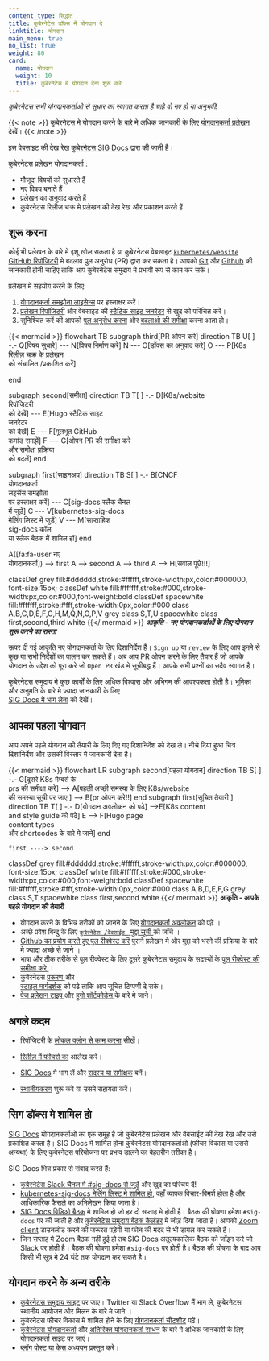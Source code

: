 ```yaml
---
content_type: सिद्धांत
title: कुबेरनेटेस डॉक्स में योगदान दे
linktitle: योगदान
main_menu: true
no_list: true
weight: 80
card:
  name: योगदान
  weight: 10
  title: कुबेरनेटेस मे योगदान देना शुरू करे
---
```


<!-- अवलोकन  -->

*कुबेरनेटस सभी योगदानकर्ताओ से सुधार का स्वागत करता है चाहे वो नए हो या अनुभवी!*

{{< note  >}}
कुबेरनेटस मे योगदान करने के बारे मे अधिक जानकारी के लिए 
[योगदानकर्ता प्रलेखन](https://www.kubernetes.dev/docs/) देखें।
{{< /note  >}}

इस वेबसाइट की देख रेख [कुबेरनेटस SIG Docs](/docs/contribute/#get-involved-with-sig-docs) द्वारा की जाती है।

कुबेरनेटस प्रलेखन योगदानकर्ता :

- मौजूदा विषयों को सुधारते हैं 
- नए विषय बनाते हैं  
- प्रलेखन का अनुवाद करते हैं 
- कुबेरनेटस रिलीज चक्र मे प्रलेखन की देख रेख और प्रकाशन करते हैं



<!-- body -->

## शुरू करना 

कोई भी प्रलेखन के बारे मे इशू खोल सकता है या कुबेरनेटस वेबसाइट 
[`kubernetes/website` GitHub रिपॉजिटरी](https://github.com/kubernetes/website) 
मे बदलाव पुल अनुरोध (PR) द्वारा कर सकता है। 
आपको [Git](https://git-scm.com/) और 
[Github](https://lab.github.com/) 
की जानकारी होनी चाहिए ताकि आप कुबेरनेटेस समुदाय मे प्रभावी रूप से काम कर सकें। 

प्रलेखन मे सहयोग करने के लिए:

1. [योगदानकर्ता समझौता लाइसेन्स](https://github.com/kubernetes/community/blob/master/CLA.md) पर हस्ताक्षर करें। 
2. [प्रलेखन रिपॉजिटरी](https://github.com/kubernetes/website) 
   और वेबसाइट की [स्टैटिक साइट जनरेटर](https://gohugo.io) से खुद को परिचित करें। 
3. सुनिश्चित करें की आपको 
   [पुल अनुरोध करना](/docs/contribute/new-content/open-a-pr/) और 
   [बदलाओ की समीक्षा](/docs/contribute/review/reviewing-prs/) करना आता हो। 

<!-- इस चित्र की लाइव-एडिटर URL के लिए https://github.com/kubernetes/website/issues/28808 देखें  -->
<!-- आप मरमेड (मरमेड) कोड को लाइव-एडिटर https://mermaid-js.github.io/mermaid-live-editor में कट/पेस्ट करके भी संपादित कर सकते हैं -->

{{< mermaid >}}
flowchart TB
subgraph third[PR ओपन करे]
direction TB
U[ ] -.-
Q[विषय सुधारे] --- N[विषय निर्माण करे]
N --- O[डॉक्स का अनुवाद करे]
O --- P[K8s रिलीज़ चक्र के प्रलेखन<br>को संचालित /प्रकाशित करें]

end

subgraph second[समीक्षा]
direction TB
   T[ ] -.-
   D[K8s/website<br>रिपॉजिटरी<br>को देखें] --- E[Hugo स्टैटिक साइट<br>जनरेटर<br>को देखें]
   E --- F[मूलभूत GitHub<br>कमांड समझें]
   F --- G[ओपन PR की समीक्षा करे<br>और समीक्षा प्रक्रिया<br>को बदलें]
end

subgraph first[साइनअप]
    direction TB
    S[ ] -.-
    B[CNCF<br>योगदानकर्ता<br>लइसेंस समझौता<br>पर हस्ताक्षर करें] --- C[sig-docs स्लैक चैनल<br>में जुड़ें] 
    C --- V[kubernetes-sig-docs<br>मेलिंग लिस्ट में जुड़ें]
    V --- M[साप्ताहिक<br>sig-docs कॉल<br>या स्लैक बैठक में शामिल हों]
end

A([fa:fa-user नए<br>योगदानकर्ता]) --> first
A --> second
A --> third
A --> H[सवाल पूछे!!!]


classDef grey fill:#dddddd,stroke:#ffffff,stroke-width:px,color:#000000, font-size:15px;
classDef white fill:#ffffff,stroke:#000,stroke-width:px,color:#000,font-weight:bold
classDef spacewhite fill:#ffffff,stroke:#fff,stroke-width:0px,color:#000
class A,B,C,D,E,F,G,H,M,Q,N,O,P,V grey
class S,T,U spacewhite
class first,second,third white
{{</ mermaid >}}
***आकृति - नए योगदानकर्ताओं के लिए योगदान शुरू करने का रास्ता***

ऊपर दी गई आकृति नए योगदानकर्ता के लिए दिशानिर्देश हैं। `Sign up` या `review` के लिए आप इनमे से कुछ या सभी निर्देशों का पालन कर सकते हैं। अब आप PR ओपन करने के लिए तैयार हैं जो आपके योगदान के उद्देश को पूरा करे जो `Open PR` खंड मे सूचीबद्ध हैं। आपके सभी प्रश्नों का सदैव स्वागत है। 

कुबेरनेटस समुदाय मे कुछ कार्यों के लिए अधिक विश्वास और अभिगम की आवश्यकता होती है। 
भूमिका और अनुमति के बारे मे ज्यादा जानकारी के लिए  
[SIG Docs मे भाग लेना](/docs/contribute/participate/) को देखें। 

## आपका पहला योगदान 

आप अपने पहले योगदान की तैयारी के लिए दिए गए दिशानिर्देश को देख ले। नीचे दिया हुआ चित्र दिशानिर्देश और उसकी विस्तार मे जानकारी देता है। 

<!-- See https://github.com/kubernetes/website/issues/28808 for live-editor URL to this figure -->
<!-- You can also cut/paste the mermaid code into the live editor at https://mermaid-js.github.io/mermaid-live-editor to play around with it -->

{{< mermaid >}}
flowchart LR
    subgraph second[पहला योगदान]
    direction TB
    S[ ] -.-
    G[दूसरे K8s मेम्बर्स के <br> prs की समीक्षा करे] -->
    A[पहली अच्छी समस्या के लिए K8s/website<br>की समस्या सूची पर जाए ] --> B[pr ओपन करे!!]
    end
    subgraph first[सूचित तैयारी ]
    direction TB
       T[ ] -.-
       D[योगदान अवलोकन को पढे] -->E[K8s content<br>and style guide को पढे]
       E --> F[Hugo page<br>content types<br>और shortcodes के बारे मे जाने]
    end
    

    first ----> second
     

classDef grey fill:#dddddd,stroke:#ffffff,stroke-width:px,color:#000000, font-size:15px;
classDef white fill:#ffffff,stroke:#000,stroke-width:px,color:#000,font-weight:bold
classDef spacewhite fill:#ffffff,stroke:#fff,stroke-width:0px,color:#000
class A,B,D,E,F,G grey
class S,T spacewhite
class first,second white
{{</ mermaid >}}
**आकृति - आपके पहले योगदान की तैयारी**

- योगदान करने के विभिन्न तरीकों को जानने के लिए  [योगदानकर्ता अवलोकन](/docs/contribute/new-content/overview/) को पढ़ें । 
- अच्छे प्रवेश बिन्दु के लिए  [`कुबेरनेटेस /वेबसाईट ` मुद्दा सूची ](https://github.com/kubernetes/website/issues/)
  को जाँचे । 
- [Github का प्रयोग करते हुए पुल रीक्वेस्ट करॆ](/docs/contribute/new-content/open-a-pr/#changes-using-github) पुराने प्रलेखन मे और मुद्दा को भरने की प्रक्रिया के बारे मे ज्यादा अच्छे से जाने । 
- भाषा और ठीक तरीके से पुल रीक्वेस्ट के लिए दूसरे कुबेरनेटस समुदाय के सदस्यों के [पुल रीक्वेस्ट की समीक्षा करे ](/docs/contribute/review/reviewing-prs/) । 
- कुबेरनेटस [प्रकरण ](/docs/contribute/style/content-guide/) और  
  [स्टाइल मार्गदर्शक](/docs/contribute/style/style-guide/) को पढे ताकि आप सूचित टिप्पणी दे सके। 
- [पेज प्रलेखन टाइप ](/docs/contribute/style/page-content-types/)
  और  [हुगो शॉर्टकोडेस ](/docs/contribute/style/hugo-shortcodes/) के बारे मे जाने। 

## अगले कदम 

- रिपॉजिटरी के [लोकल क्लोन से काम करना](/docs/contribute/new-content/open-a-pr/#fork-the-repo)
  सीखें। 
- [रिलीज़ में फीचर्स का](/docs/contribute/new-content/new-features/) आलेख करे। 
- [SIG  Docs](/docs/contribute/participate/) मे भाग लें और
  [सदस्य या समीक्षक](/docs/contribute/participate/roles-and-responsibilities/) बनें। 
                       
- [स्थानीयकरण](/docs/contribute/localization/) शुरू करे या उसमे सहायता करें। 

## सिग डॉक्स मे शामिल हो 

[SIG Docs](/docs/contribute/participate/) योगदानकर्ताओ का एक समूह है 
जो कुबेरनेटेस प्रलेखन और वेबसाईट की देख रेख और उसे प्रकाशित करता है। 
SIG Docs मे शामिल होना कुबेरनेटस योगदानकर्ताओ (फीचर विकास या उससे अन्यथा) के लिए 
कुबेरनेटस परियोजना पर प्रभाव डालने का बेहतरीन तरीका है। 

SIG Docs भिन्न प्रकार से संवाद करते हैं:

- [कुबेरनेटेस Slack चैनल मे #sig-docs से जुड़ें](https://slack.k8s.io/) और खुद का परिचय दें! 
- [kubernetes-sig-docs मेलिंग लिस्ट मे शामिल हो](https://groups.google.com/forum/#!forum/kubernetes-sig-docs),
  वहाँ व्यापक विचार-विमर्श होता है और आधिकारिक फैसले का अभिलेखन किया जाता है।
- [SIG Docs विडिओ बैठक](https://github.com/kubernetes/community/tree/master/sig-docs) मे शामिल हो जो हर दो सप्ताह मे होती है। बैठक की घोषणा हमेशा `#sig-docs`  पर की जाती है और [कुबेरनेटेस समुदाय बैठक कैलंडर](https://calendar.google.com/calendar/embed?src=cgnt364vd8s86hr2phapfjc6uk%40group.calendar.google.com&ctz=America/Los_Angeles) में जोड़ दिया जाता है। आपको [Zoom client](https://zoom.us/download) डाउनलोड करने की जरूरत पड़ेगी या फोन की मदद से भी डायल कर सकते हैं। 
- जिन सप्ताह मे Zoom बैठक नहीं हुई हो तब SIG Docs अतुल्यकालिक बैठक को जॉइन करे जो Slack पर होती है। बैठक की घोषणा हमेशा `#sig-docs` पर होती है। बैठक की घोषणा के बाद आप किसी भी सूत्र मे 24 घंटे तक योगदान कर सकते है।

## योगदान करने के अन्य तरीके 

- [कुबेरनेटस समुदाय साइट](/community/) पर जाए। Twitter या Slack Overflow मैं भाग ले, कुबेरनेटस स्थानीय आयोजन और मिलन के बारे मे जाने । 
- कुबेरनेटस फीचर विकास में शामिल होने के लिए [योगदानकर्ता चीटशीट](https://www.kubernetes.dev/docs/contributor-cheatsheet/) पढ़ें। 
- [कुबेरनेटस योगदानकर्ता](https://www.kubernetes.dev/) और [अतिरिक्त योगदानकर्ता साधन](https://www.kubernetes.dev/resources/) के बारे मे अधिक जानकारी के लिए योगदानकर्ता साइट पर जाएं। 
- [ब्लॉग पोस्ट या केस अध्ययन](/docs/contribute/new-content/blogs-case-studies/) प्रस्तुत करे। 
